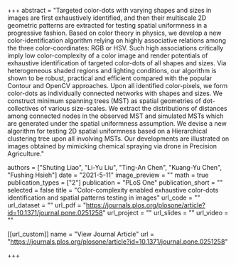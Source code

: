 +++
abstract = "Targeted color-dots with varying shapes and sizes in images are first exhaustively identified, and then their multiscale 2D geometric patterns are extracted for testing spatial uniformness in a progressive fashion. Based on color theory in physics, we develop a new color-identification algorithm relying on highly associative relations among the three color-coordinates: RGB or HSV. Such high associations critically imply low color-complexity of a color image and render potentials of exhaustive identification of targeted color-dots of all shapes and sizes. Via heterogeneous shaded regions and lighting conditions, our algorithm is shown to be robust, practical and efficient compared with the popular Contour and OpenCV approaches. Upon all identified color-pixels, we form color-dots as individually connected networks with shapes and sizes. We construct minimum spanning trees (MST) as spatial geometries of dot-collectives of various size-scales. We extract the distributions of distances among connected nodes in the observed MST and simulated MSTs which are generated under the spatial uniformness assumption. We devise a new algorithm for testing 2D spatial uniformness based on a Hierarchical clustering tree upon all involving MSTs. Our developments are illustrated on images obtained by mimicking chemical spraying via drone in Precision Agriculture."

authors = ["Shuting Liao", "Li-Yu Liu", "Ting-An Chen", "Kuang-Yu Chen", "Fushing Hsieh"]
date = "2021-5-11"
image_preview = ""
math = true
publication_types = ["2"]
publication = "PLoS One"
publication_short = ""
selected = false
title = "Color-complexity enabled exhaustive color-dots identification and spatial patterns testing in images"
url_code = ""
url_dataset = ""
url_pdf = "https://journals.plos.org/plosone/article?id=10.1371/journal.pone.0251258"
url_project = ""
url_slides = ""
url_video = ""

[[url_custom]]
name = "View Journal Article"
url = "https://journals.plos.org/plosone/article?id=10.1371/journal.pone.0251258"

+++
